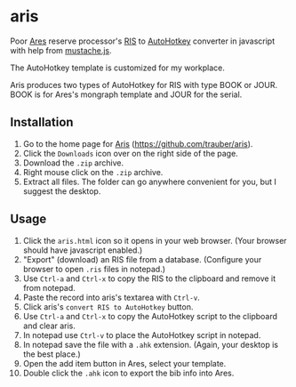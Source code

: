 
# aris


Poor [Ares][] reserve processor's [RIS][] to [AutoHotkey][] converter
in javascript with help from [mustache.js][].


The AutoHotkey template is customized for my workplace.


Aris produces two types of AutoHotkey for RIS with type BOOK or JOUR.
BOOK is for Ares's mongraph template and JOUR for the serial.


## Installation
1. Go to the home page for [Aris][] (https://github.com/trauber/aris).
2. Click the `Downloads` icon over on the right side of the page.
3. Download the `.zip` archive.
4. Right mouse click on the `.zip` archive.
5. Extract all files.  The folder can go anywhere convenient for you,
   but I suggest the desktop.

## Usage
1. Click the `aris.html` icon so it opens in your web browser. (Your
   browser should have javascript enabled.)
2. "Export" (download) an RIS file from a database.  (Configure your
   browser to open `.ris` files in notepad.)
3. Use `Ctrl-a` and `Ctrl-x` to copy the RIS to the clipboard and remove it from notepad.
4. Paste the record into aris's textarea with `Ctrl-v`.
5. Click aris's `convert RIS to AutoHotkey` button.
6. Use `Ctrl-a` and `Ctrl-x` to copy the AutoHotkey script to the clipboard and clear aris.
7. In notepad use `Ctrl-v` to place the AutoHotkey script in notepad.
8. In notepad save the file with a `.ahk` extension. (Again, your
    desktop is the best place.)
9. Open the add item button in Ares, select your template.
10. Double click the `.ahk` icon to export the bib info into Ares.


[Ares]: http://www.atlas-sys.com/products/ares/
[Aris]: https://github.com/trauber/aris
[AutoHotkey]: http://www.autohotkey.com
[mustache.js]: https://github.com/janl/mustache.js
[RIS]: http://en.wikipedia.org/wiki/RIS_(file_format)
